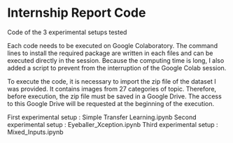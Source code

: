 # Internship Report Code
Code of the 3 experimental setups tested

Each code needs to be executed on Google Colaboratory. 
The command lines to install the required package are written in each files and can be executed directly in the session. 
Because the computing time is long, I also added a script to prevent from the interruption of the Google Colab session.

To execute the code, it is necessary to import the zip file of the dataset I was provided.
It contains images from 27 categories of topic.
Therefore, before execution, the zip file must be saved in a Google Drive. 
The access to this Google Drive will be requested at the beginning of the execution. 

First experimental setup : Simple Transfer Learning.ipynb
Second experimental setup : Eyeballer_Xception.ipynb
Third experimental setup : Mixed_Inputs.ipynb
